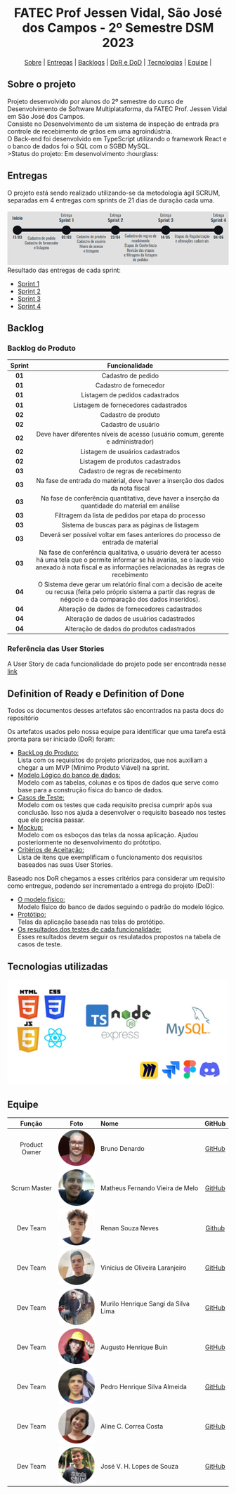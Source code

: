 <span id="topo"></span>
<h1 align="center">FATEC Prof Jessen Vidal, São José dos Campos - 2º Semestre DSM 2023</h1>
<p align="center">
    <a href="#sobre">Sobre</a> | 
    <a href="#entregas">Entregas</a> | 
    <a href="#backlogs">Backlogs</a> |
    <a href="#dorDod">DoR e DoD</a> |
    <a href="#tecnologias">Tecnologias</a> | 
    <a href="#equipe">Equipe</a> | 
</p>

<span id="sobre"></span>
<h2> Sobre o projeto </h2> 
Projeto desenvolvido por alunos do 2º semestre do curso de Desenvolvimento de Software Multiplataforma, da FATEC Prof. Jessen Vidal em São José dos Campos.<br> Consiste no Desenvolvimento de um sistema de inspeção de entrada pra controle de recebimento de grãos em uma agroindústria. <br>
O Back-end foi desenvolvido em TypeScript utilizando o framework React e o banco de dados foi o SQL com o SGBD MySQL.<br>
>Status do projeto: Em desenvolvimento :hourglass:

<span id="entregas"></span>
<h2>Entregas</h2>
O projeto está sendo realizado utilizando-se da metodologia ágil SCRUM, separadas em 4 entregas com sprints de 21 dias de duração cada uma.
<br /><br />
<img src="docs/imagens/linhaTempo.png" src="Linha do tempo">
<br />
Resultado das entregas de cada sprint:

* <a href="docs/sprint1/demo_sprint1.gif">Sprint 1</a>
* <a href="docs/sprint2/demo_sprint2.gif">Sprint 2</a>
* <a href="docs/sprint3/demo_sprint3.gif">Sprint 3</a>
* <a href="docs/sprint4/demo_sprint4.gif">Sprint 4</a>
<span id="backlogs"></span>
<h2>Backlog</h2>
<h3>Backlog do Produto</h3>

| Sprint | Funcionalidade |
| :--:   | :-----------:  |
| **01** | Cadastro de pedido |
| **01** | Cadastro de fornecedor | 
| **01** | Listagem de pedidos cadastrados |
| **01** | Listagem de fornecedores cadastrados |
| **02** | Cadastro de produto | 
| **02** | Cadastro de usuário |
| **02** | Deve haver diferentes níveis de acesso (usuário comum, gerente e administrador) | 
| **02** | Listagem de usuários cadastrados | 
| **02** | Listagem de produtos cadastrados |
| **03** | Cadastro de regras de recebimento | 
| **03** | Na fase de entrada do matérial, deve haver a inserção dos dados da nota fiscal |
| **03** | Na fase de conferência quantitativa, deve haver a inserção da quantidade do material em análise |
| **03** | Filtragem da lista de pedidos por etapa do processo |
| **03** | Sistema de buscas para as páginas de listagem | 
| **03** | Deverá ser possível voltar em fases anteriores do processo de entrada de material |
| **03** | Na fase de conferência qualitativa, o usuário deverá ter acesso há uma tela que o permite informar se há avarias, se o laudo veio anexado à nota fiscal e as informações relacionadas às regras de recebimento |
| **04** | O Sistema deve gerar um relatório final com a decisão de aceite ou recusa (feita pelo próprio sistema a partir das regras de négocio e da comparação dos dados inseridos). |
| **04** | Alteração de dados de fornecedores cadastrados |
| **04** | Alteração de dados de usuários cadastrados |
| **04** | Alteração de dados do produtos cadastrados |

<h3>Referência das User Stories</h3>

A User Story de cada funcionalidade do projeto pode ser encontrada nesse <a href="docs/userStory.png">link</a><br />

<span id="dorDod"></span>

<h2>Definition of Ready e Definition of Done</h2>
Todos os documentos desses artefatos são encontrados na pasta docs do repositório

Os artefatos usados pelo nossa equipe para identificar que uma tarefa está pronta para ser iniciado (DoR) foram:
* <a href="#backlogs">BackLog do Produto:</a><br />
Lista com os requisitos do projeto priorizados, que nos auxiliam a chegar a um MVP (Mínimo Produto Viável) na sprint.
* <a href="docs/modelo_logico.jpg">Modelo Lógico do banco de dados:</a><br />
Modelo com as tabelas, colunas e os tipos de dados que serve como base para a construção física do banco de dados.
* <a href="docs/casosTeste/">Casos de Teste:</a><br />
Modelo com os testes que cada requisito precisa cumprir após sua conclusão. Isso nos ajuda a desenvolver o requisito baseado nos testes que ele precisa passar.
* <a href="docs/Sabiá-Mockup.jpg">Mockup:</a><br />
Modelo com os esboços das telas da nossa aplicação. Ajudou posteriormente no desenvolvimento do prótotipo.
* <a href="docs/criteriosAceitacao.pdf">Critérios de Aceitação:</a><br />
Lista de itens que exemplificam o funcionamento dos requisitos baseados nas suas User Stories.

Baseado nos DoR chegamos a esses critérios para considerar um requisito como entregue, podendo ser incrementado a entrega do projeto (DoD):
* <a href="backEnd/bd">O modelo físico:</a><br />
Modelo físico do banco de dados seguindo o padrão do modelo lógico.
* <a href="https://www.figma.com/proto/1BLzM65qzng5exjhuqab28/SABI%C3%81?node-id=45-100&starting-point-node-id=45%3A100&scaling=contain" target="_blank">Protótipo:</a><br />
Telas da aplicação baseada nas telas do protótipo.
* <a href="docs/casosTeste/">Os resultados dos testes de cada funcionalidade:</a><br />
Esses resultados devem seguir os resulatados propostos na tabela de casos de teste.

<span id="tecnologias"></span>

<h2> Tecnologias utilizadas </h2>
<img src="docs/imagens/tecnologias1.jpg" alt="HTML5, CSS3, Javascript, Typescript, Node.js, Express, MySQL, Miro, Jira, Figma e Discord">

<span id="equipe"></span>
<h2> Equipe </h2>

|    Função     | Foto       | Nome                                |                     GitHub                   |
| :----------:  | :-----------: | :-----------------------            | :------------------------------------------: |
|   Product Owner    | <img src="docs/imagens/fotoBruno.png" alt="Foto Bruno"> | Bruno Denardo                  | [GitHub](https://github.com/brunodenardo)    |
|   Scrum Master   | <img src="docs/imagens/fotoMatheus.png" alt="Foto Matheus"> | Matheus Fernando Vieira de Melo  | [GitHub](https://github.com/Matheusfvm)      |
| Dev Team | <img src="docs/imagens/fotoRenan.png" alt="Foto Renan"> | Renan Souza Neves                        | [Github](https://github.com/Renan-Neves)     |
| Dev Team  | <img src="docs/imagens/fotoVinicius.png" alt="Foto Vinícius"> | Vinicius de Oliveira Laranjeiro         | [GitHub](https://github.com/noo-e)           |
|   Dev Team    | <img src="docs/imagens/fotoMurilo.png" alt="Foto Murilo"> | Murilo Henrique Sangi da Silva Lima | [GitHub](https://github.com/MuriloLima03)    |
| Dev Team | <img src="docs/imagens/fotoAugusto.png" alt="Foto Augusto"> | Augusto Henrique Buin                    | [GitHub](https://github.com/AugustoBuin)     |
| Dev Team | <img src="docs/imagens/fotoPedro.png" alt="Foto Pedro"> | Pedro Henrique Silva Almeida             | [GitHub](https://github.com/PedroHSdeAlmeida) |
| Dev Team | <img src="docs/imagens/fotoAline.png" alt="Foto Aline"> | Aline C. Correa Costa                   | [GitHub](https://github.com/acorreac) |
| Dev Team | <img src="docs/imagens/fotoJose.png" alt="Foto Jose"> | José V. H. Lopes de Souza                   | [GitHub](https://github.com/HenningerJv) |
